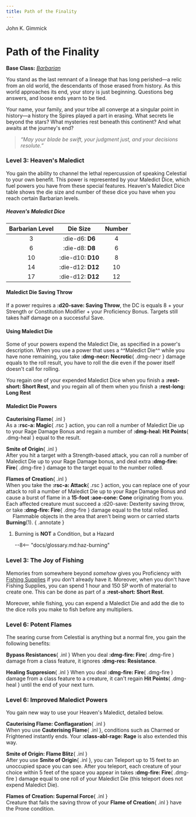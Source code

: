 ```yaml
---
title: Path of the Finality
---
```


<p style="display:none">

John K. Gimmick

</p>

# Path of the Finality

**Base Class:** *[Barbarian](../../class/barbarian/index.md)*

You stand as the last remnant of a lineage that has long perished—a relic from an old world, the descendants of those erased from history. As this world approaches its end, your story is just beginning. Questions beg answers, and loose ends yearn to be tied.

Your name, your family, and your tribe all converge at a singular point in history—a history the Spires played a part in erasing. What secrets lie beyond the stars? What mysteries rest beneath this continent? And what awaits at the journey's end?

> *“May your blade be swift, your judgment just, and your decisions resolute.”*

### Level 3: Heaven's Maledict

You gain the ability to channel the lethal repercussion of speaking Celestial to your own benefit. This power is represented by your Maledict Dice, which fuel powers you have from these special features. Heaven's Maledict Dice table shows the die size and number of these dice you have when you reach certain Barbarian levels.

##### Heaven's Maledict Dice

| Barbarian Level | Die Size | Number |
|:-:|:-:|:-:|
| 3 | :die-d6: **D6** | 4 |
| 6 | :die-d8: **D8** | 6 |
| 10 | :die-d10: **D10** | 8 |
| 14 | :die-d12: **D12** | 10 |
| 17 | :die-d12: **D12** | 12 |

#### Maledict Die Saving Throw  

If a power requires a **:d20-save: Saving Throw**, the DC is equals 8 + your Strength or Constitution Modifier + your Proficiency Bonus. Targets still takes half damage on a successful Save.

#### Using Maledict Die

Some of your powers expend the Maledict Die, as specified in a power's description. When you use a power that uses a ^^Maledict Die^^ while you have none remaining, you take **:dmg-necr: Necrotic**{ .dmg-necr } damage equals to the roll result, you have to roll the die even if the power itself doesn't call for rolling. 

You regain one of your expended Maledict Dice when you finish a **:rest-short: Short Rest**, and you regain all of them when you finish a **:rest-long: Long Rest**

#### Maledict Die Powers

**Cauterising Flame**{ .inl }  
As a **:rsc-a: Magic**{ .rsc } action, you can roll a number of Maledict Die up to your Rage Damage Bonus and regain a number of **:dmg-heal: Hit Points**{ .dmg-heal } equal to the result.

**Smite of Origin**{ .inl }  
After you hit a target with a Strength-based attack, you can roll a number of Maledict Die up to your Rage Damage bonus, and deal extra **:dmg-fire: Fire**{ .dmg-fire } damage to the target equal to the number rolled.

**Flames of Creation**{ .inl }  
When you take the **:rsc-a: Attack**{ .rsc } action, you can replace one of your attack to roll a number of Maledict Die up to your Rage Damage Bonus and cause a burst of flame in a **15-foot :aoe-cone: Cone** originating from you. Each affected creature must succeed a :d20-save: Dexterity saving throw, or take **:dmg-fire: Fire**{ .dmg-fire } damage equal to the total rolled.  
&emsp; Flammable objects in the area that aren't being worn or carried starts **Burning**(1).
{ .annotate }

1. Burning is **NOT** a Condition, but a Hazard
    
    --8<-- "docs/glossary.md:haz-burning"

### Level 3: The Joy of Fishing

Memories from somewhere beyond *somehow* gives you Proficiency with [Fishing Supplies](../../equipment/tools/other-tools.md#fishings-supplies) if you don't already have it. Moreover, when you don't have Fishing Supplies, you can spend 1 hour and 150 SP worth of material to create one. This can be done as part of a **:rest-short: Short Rest**.

Moreover, while fishing, you can expend a Maledict Die and add the die to the dice rolls you make to fish before any multipliers.

### Level 6: Potent Flames

The searing curse from Celestial is anything but a normal fire, you gain the following benefits: 

**Bypass Resistances**{ .inl } When you deal **:dmg-fire: Fire**( .dmg-fire ) damage from a class feature, it ignores **:dmg-res: Resistance**. 

**Healing Suppresion**{ .inl } When you deal **:dmg-fire: Fire**( .dmg-fire ) damage from a class feature to a creature, it can't regain **Hit Points**{ .dmg-heal } until the end of your next turn.

### Level 6: Improved Maledict Powers

You gain new way to use your Heaven's Maledict, detailed below.

**Cauterising Flame: Conflagaration**{ .inl }  
When you use **Cauterising Flame**{ .inl }, conditions such as Charmed or Frightened instantly ends. Your **:class-abl-rage: Rage** is also extended this way.

**Smite of Origin: Flame Blitz**{ .inl }  
After you use **Smite of Origin**{ .inl }, you can Teleport up to 15 feet to an unoccupied space you can see. After you teleport, each creature of your choice within 5 feet of the space you appear in takes **:dmg-fire: Fire**( .dmg-fire ) damage equal to one roll of your Maledict Die (this teleport does not expend Maledict Die).

**Flames of Creation: Supernal Force**{ .inl }  
Creature that fails the saving throw of your **Flame of Creation**{ .inl } have the Prone condition.